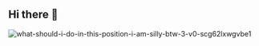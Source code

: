 ## Hi there 👋
![what-should-i-do-in-this-position-i-am-silly-btw-3-v0-scg62lxwgvbe1](https://github.com/user-attachments/assets/44064ad4-9ee2-483e-bb4c-c1efb8018a20)
<!--
**Hoedenmaker/Hoedenmaker** is a ✨ _special_ ✨ repository because its `README.md` (this file) appears on your GitHub profile.

Here are some ideas to get you started:

- 🔭 I’m currently working on ...
- 🌱 I’m currently learning ...
- 👯 I’m looking to collaborate on ...
- 🤔 I’m looking for help with ...
- 💬 Ask me about ...
- 📫 How to reach me: ...
- 😄 Pronouns: ...
- ⚡ Fun fact: ...
-->
